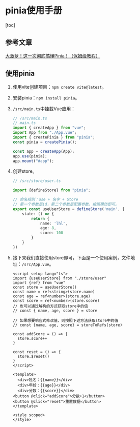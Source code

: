 # pinia使用手册

[toc]

## 参考文章

[大菠萝！这一次彻底搞懂Pinia！（保姆级教程）](https://juejin.cn/post/7112691686085492767)



## 使用pinia

1. 使用vite创建项目：`npm create vite@latest`。

2. 安装pinia：`npm install pinia`。

3. `/src/main.ts`中挂载Vue应用：

   ```typescript
   // /src/main.ts
   // main.ts
   import { createApp } from "vue";
   import App from "./App.vue";
   import { createPinia } from "pinia";
   const pinia = createPinia();
   
   const app = createApp(App);
   app.use(pinia);
   app.mount("#app");
   ```

4. 创建store。

   ```typescript
   // /src/store/user.ts
   
   import {defineStore} from "pinia";
   
   // 命名规则：use + 名字 + Store
   // 第一个参数是id，第二个参数是配置参数，按照模仿即可。
   export const useUserStore = defineStore('main', {
       state: () => {
           return {
               name: 'lhl',
               age: 8,
               score: 100
           }
       }
   })
   ```

5. 接下来我们直接使用store即可，下面是一个使用案例，文件地址：`/src/App.vue`。

   ```vue
   <script setup lang="ts">
   import {useUserStore} from "./store/user"
   import {ref} from "vue"
   const store = useUserStore()
   const name = ref<string>(store.name)
   const age = ref<number>(store.age)
   const score = ref<number>(store.score)
   // 也可以通过解构的方式获取store中的值
   // const { name, age, score } = store
   
   // 如果想要响应式修改值，则按照下述方法获取store中的值
   // const {name, age, score} = storeToRefs(store)
   
   const addScore = () => {
     store.score++
   }
   
   const reset = () => {
     store.$reset()
   }
   </script>
   
   <template>
     <div>姓名：{{name}}</div>
     <div>年龄：{{age}}</div>
     <div>分数：{{score}}</div>
   <button @click="addScore">分数+1</button>
   <button @click="reset">重置数据</button>
   </template>
   
   <style scoped>
   </style>
   ```

